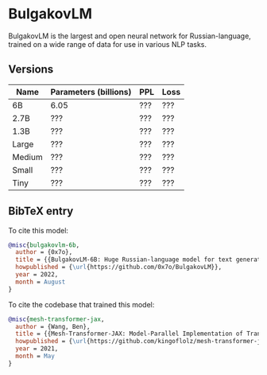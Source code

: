 # BulgakovLM
BulgakovLM is the largest and open neural network for Russian-language, trained on a wide range of data for use in various NLP tasks.

## Versions
Name | Parameters (billions) | PPL | Loss
-- | --- | --- | ---
6B| 6.05 | ??? | ???
2.7B | ??? | ??? | ???
1.3B | ??? | ??? | ???
Large | ??? | ??? | ???
Medium | ??? | ??? | ???
Small | ??? | ??? | ???
Tiny | ??? | ??? | ???

## BibTeX entry

To cite this model:
```bibtex
@misc{bulgakovlm-6b,
  author = {0x7o},
  title = {{BulgakovLM-6B: Huge Russian-language model for text generation}},
  howpublished = {\url{https://github.com/0x7o/BulgakovLM}},
  year = 2022,
  month = August
}
```

To cite the codebase that trained this model:
```bibtex
@misc{mesh-transformer-jax,
  author = {Wang, Ben},
  title = {{Mesh-Transformer-JAX: Model-Parallel Implementation of Transformer Language Model with JAX}},
  howpublished = {\url{https://github.com/kingoflolz/mesh-transformer-jax}},
  year = 2021,
  month = May
}
```
